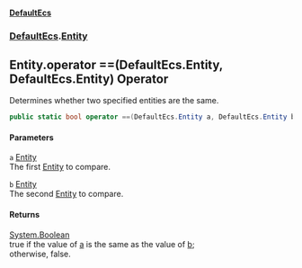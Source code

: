 #### [DefaultEcs](./index.md 'index')
### [DefaultEcs](./DefaultEcs.md 'DefaultEcs').[Entity](./DefaultEcs-Entity.md 'DefaultEcs.Entity')
## Entity.operator ==(DefaultEcs.Entity, DefaultEcs.Entity) Operator
Determines whether two specified entities are the same.  
```C#
public static bool operator ==(DefaultEcs.Entity a, DefaultEcs.Entity b);
```
#### Parameters
<a name='DefaultEcs-Entity-operator==(DefaultEcs-Entity_DefaultEcs-Entity)-a'></a>
`a` [Entity](./DefaultEcs-Entity.md 'DefaultEcs.Entity')  
The first [Entity](./DefaultEcs-Entity.md 'DefaultEcs.Entity') to compare.  
  
<a name='DefaultEcs-Entity-operator==(DefaultEcs-Entity_DefaultEcs-Entity)-b'></a>
`b` [Entity](./DefaultEcs-Entity.md 'DefaultEcs.Entity')  
The second [Entity](./DefaultEcs-Entity.md 'DefaultEcs.Entity') to compare.  
  
#### Returns
[System.Boolean](https://docs.microsoft.com/en-us/dotnet/api/System.Boolean 'System.Boolean')  
true if the value of [a](#DefaultEcs-Entity-operator==(DefaultEcs-Entity_DefaultEcs-Entity)-a 'DefaultEcs.Entity.operator ==(DefaultEcs.Entity, DefaultEcs.Entity).a') is the same as the value of [b](#DefaultEcs-Entity-operator==(DefaultEcs-Entity_DefaultEcs-Entity)-b 'DefaultEcs.Entity.operator ==(DefaultEcs.Entity, DefaultEcs.Entity).b');  
otherwise, false.  
